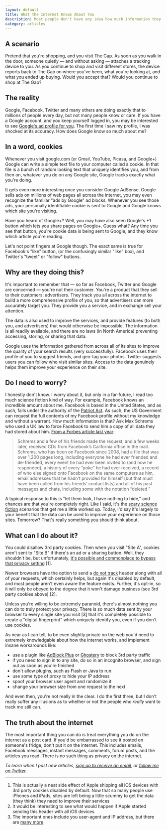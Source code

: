 ```yaml
---
layout: default
title: What the Internet Knows About You
description: Most people don't have any idea how much information they put out onto the internet each and every day. I try to explain what's out there, why it's used, and what you can do.
category: articles
---
```

## A scenario
Pretend that you're shopping, and you visit The Gap. As soon as you walk in the door, someone quietly — and without asking — attaches a tracking device to you. As you continue to shop and visit different stores, the device reports back to The Gap on where you've been, what you're looking at, and what you ended up buying. Would you accept that? Would you continue to shop at The Gap?

## The reality
Google, Facebook, Twitter and many others are doing exactly that to millions of people every day, but not many people know or care. If you have a Google account, and you keep yourself logged in, you may be interested to see [Google's ad profile for you](http://www.google.com/settings/ads/onweb/). The first time I saw my profile, I was shocked at its accuracy. How does Google know so much about me?


## In a word, cookies
Whenever you visit google.com (or Gmail, YouTube, Picasa, and Google+) Google can write a simple text file to your computer called a cookie. In that file is a bunch of random looking text that uniquely identifies you, and from then on, whatever you do on any Google site, Google tracks exactly what you're doing.

It gets even more interesting once you consider Google AdSense. Google sells ads on millions of web pages all across the internet, you may even recognize the familiar "ads by Google" ad blocks. Whenever you see those ads, your personally identifiable cookie is sent to Google and Google knows which site you're visiting.

Have you heard of Google+? Well, you may have also seen Google's +1 button which lets you share pages on Google+. Guess what? Any time you see that button, you're cookie data is being sent to Google, and they know which article you're reading.

Let's not point fingers at Google though. The exact same is true for Facebook's "like" button, (or the confusingly similar "like" box), and Twitter's "tweet" or "follow" buttons.

## Why are they doing this?
It's important to remember that — so far as Facebook, Twitter and Google are concerned — you're not their customer. You're a product that they sell to their customers: advertisers. They track you all across the internet to build a more comprehensive profile of you, so that advertisers can more accurately target you. They provide you a service, and in exchange sell your attention.

The data is also used to improve the services, and provide features (to both you, and advertisers) that would otherwise be impossible. The information is all readily available, and there are no laws (in North America) preventing accessing, storing, or sharing that data.

Google uses the information gathered from across all of its sites to improve the quality of your search results (very successfully). Facebook uses their profile of you to suggest friends, and geo-tag your photos. Twitter suggests users you can follow who visit similar sites. Access to the data genuinely helps them improve your experience on their site.

## Do I need to worry?
I honestly don't know. I worry about it, but only in a far-future, I read too much science fiction kind of way. For example, Facebook knows an incredible amount about me. Facebook is based in the United States, and as such, falls under the authority of the [Patriot Act](http://en.wikipedia.org/wiki/Patriot_Act). As such, the US Goverment can request the full contents of my Facebook profile without my knowledge and without a warrant. How much information is that? Ask Max Schrems who used a UK law to force Facebook to send him a copy of all data they had stored about him. [From a Forbes article last year](http://www.forbes.com/sites/kashmirhill/2012/02/07/the-austrian-thorn-in-facebooks-side/):

> Schrems and a few of his friends made the request, and a few weeks later, received CDs from Facebook’s California office in the mail. Schrems, who has been on Facebook since 2008, had a file that was over 1,200 pages long, including everyone he had ever friended and de-friended, every event he had ever been invited to (and how he responded), a history of every “poke” he had ever received, a record of who else signed onto Facebook on the same computers as him, email addresses that he hadn’t provided for himself (but that must have been culled from his friends’ contact lists) and all of his past messages and chats, including some with the notation “deleted.”

A typical response to this is "let them look, I have nothing to hide," and chances are that you're completely right. Like I said, it's the [scary science fiction](http://blogoscoped.com/archive/2007-09-17-n72.html) scenarios that get me a little worked up. Today, I'd say it's largely to your benefit that the data can be used to improve your experience on those sites. Tomorrow? That's really something you should think about.

## What can I do about it?
You could disallow 3rd party cookies. Then when you visit "Site A", cookies aren't sent to "Site B" if there's an ad or a sharing button. Well, they shouldn't be, but unfortunately, [it's possible and commonplace to bypass that privacy setting](http://blogs.msdn.com/b/ie/archive/2012/02/20/google-bypassing-user-privacy-settings.aspx) \[1\].

Newer browsers have the option to send a [do not track](http://donottrack.us/) header along with all of your requests, which certainly helps, but again it's disabled by default, and most people aren't even aware the feature exists. Further, it's opt-in, so it will only be obeyed to the degree that it won't damage business (see 3rd party cookies above) \[2\].

Unless you're willing to be extremely paranoid, there's almost nothing you can do to truly protect your privacy. There is so much data sent by your browser to every single site you visit \[3\] that it's completely possible to create a "digital fingerprint" which uniquely identify you, even if you don't use cookies.

As near as I can tell, to be even slightly private on the web you'd need to extremely knowledgable about how the internet works, and implement insane workarounds like:

- use a plugin like [AdBlock Plus](http://adblockplus.org/en/) or [Ghostery](http://www.ghostery.com/) to block 3rd party traffic
- if you need to sign in to any site, do so in an incognito browser, and sign out as soon as you're finished
- don't allow plugins, such as Flash or Java to run
- use some type of proxy to hide your IP address
- spoof your browser user agent and randomize it
- change your browser size from one request to the next

And even then, you're not really in the clear. I do the first three, but I don't really suffer any illusions as to whether or not the people who *really* want to track me still can.

## The truth about the internet
The most important thing you can do is treat everything you do on the internet as a post card. If you'd be embarrassed to see it posted on someone's fridge, don't put it on the internet. This includes emails, Facebook messages, instant messages, comments, forum posts, and the articles you read. There is no such thing as privacy on the internet.

_To learn when I post new articles, [sign up to receive an email](http://eepurl.com/jgbR9), or [follow me on Twitter](http://www.twitter.com/ironkeith)._

<hr id="footnotes">

1. This is actually a neat side effect of Apple shipping all iOS devices with 3rd party cookies disabled by default. Now that so many people use iPhones and iPads, sites are left being a little scummy to get the data (they think) they need to improve their services
2. It would be interesting to see what would happen if Apple started sending this header with all iOS devices
3. The important ones include you user-agent and IP address, but there are [many more](http://en.wikipedia.org/wiki/List_of_HTTP_header_fields#Requests)
